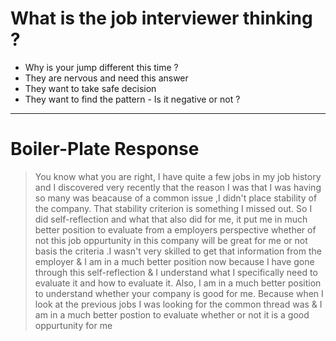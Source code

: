 # What is the job interviewer thinking ?
- Why is your jump different this time ?
- They are nervous and need this answer
- They want to take safe decision
- They want to find the pattern - Is it negative or not ?

---

# Boiler-Plate Response
> You know what you are right, I have quite a few jobs in my job history and I discovered very recently that the reason I was that I was having so many was beacause of a common issue ,I didn't place stability of the company. That stability criterion is something I missed out. So I did self-reflection and what that also did for me, it put me in much better position to evaluate from a employers perspective whether of not this job oppurtunity in this company will be great for me or not basis the criteria .I wasn't very skilled to get that information from the employer & I am in a much better position now because I have gone through this self-reflection & I understand what I specifically need to evaluate it and how to evaluate it. Also, I am in a much better position to understand whether your company is good for me. Because when I look at the previous jobs I was looking for  the common thread was & I am in a much better postion to evaluate whether or not it is a good oppurtunity for me